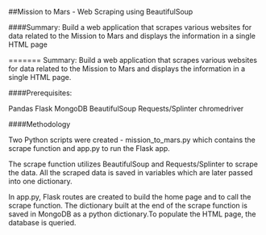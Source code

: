 ##Mission to Mars - Web Scraping using BeautifulSoup


####Summary: Build a web application that scrapes various websites for data related to the Mission to Mars and displays the information in a single HTML page

=======
Summary:
Build a web application that scrapes various websites for data related to the Mission to Mars and displays the information in a single HTML page.

####Prerequisites:

Pandas
Flask
MongoDB
BeautifulSoup
Requests/Splinter
chromedriver

####Methodology

Two Python scripts were created - mission_to_mars.py which contains the scrape function and app.py to run the Flask app.

The scrape function utilizes BeautifulSoup and Requests/Splinter to scrape the data. All the scraped data is saved in variables which are later passed into one dictionary.

In app.py, Flask routes are created to build the home page and to call the scrape function. The dictionary built at the end of the scrape function is saved in MongoDB as a python dictionary.To populate the HTML page, the database is queried.
